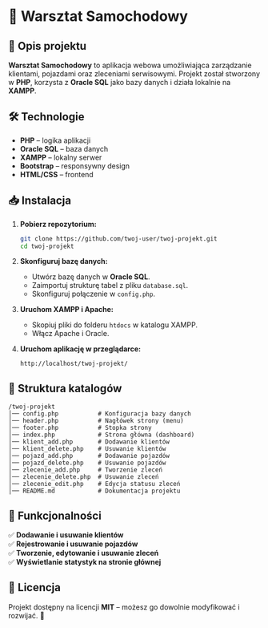 
# 🚗 Warsztat Samochodowy 

## 📌 Opis projektu
**Warsztat Samochodowy** to aplikacja webowa umożliwiająca zarządzanie klientami, pojazdami oraz zleceniami serwisowymi. Projekt został stworzony w **PHP**, korzysta z **Oracle SQL** jako bazy danych i działa lokalnie na **XAMPP**.  

## 🛠️ Technologie
- **PHP** – logika aplikacji  
- **Oracle SQL** – baza danych  
- **XAMPP** – lokalny serwer  
- **Bootstrap** – responsywny design  
- **HTML/CSS** – frontend  

## 📥 Instalacja
1. **Pobierz repozytorium:**
   ```bash
   git clone https://github.com/twoj-user/twoj-projekt.git
   cd twoj-projekt
   ```
2. **Skonfiguruj bazę danych:**
   - Utwórz bazę danych w **Oracle SQL**.
   - Zaimportuj strukturę tabel z pliku `database.sql`.
   - Skonfiguruj połączenie w `config.php`.

3. **Uruchom XAMPP i Apache:**
   - Skopiuj pliki do folderu `htdocs` w katalogu XAMPP.
   - Włącz Apache i Oracle.

4. **Uruchom aplikację w przeglądarce:**
   ```
   http://localhost/twoj-projekt/
   ```

## 📂 Struktura katalogów
```
/twoj-projekt
│── config.php           # Konfiguracja bazy danych
│── header.php           # Nagłówek strony (menu)
│── footer.php           # Stopka strony
│── index.php            # Strona główna (dashboard)
│── klient_add.php       # Dodawanie klientów
│── klient_delete.php    # Usuwanie klientów
│── pojazd_add.php       # Dodawanie pojazdów
│── pojazd_delete.php    # Usuwanie pojazdów
│── zlecenie_add.php     # Tworzenie zleceń
│── zlecenie_delete.php  # Usuwanie zleceń
│── zlecenie_edit.php    # Edycja statusu zleceń
│── README.md            # Dokumentacja projektu
```

## 📌 Funkcjonalności
✅ **Dodawanie i usuwanie klientów**  
✅ **Rejestrowanie i usuwanie pojazdów**  
✅ **Tworzenie, edytowanie i usuwanie zleceń**  
✅ **Wyświetlanie statystyk na stronie głównej**  

## 📜 Licencja
Projekt dostępny na licencji **MIT** – możesz go dowolnie modyfikować i rozwijać. 🚀  
